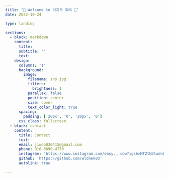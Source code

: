 ```yaml
---
title: "🌟 Welcome to 이지우 SNS 🌟"
date: 2022-10-24

type: landing

sections:
  - block: markdown
    content:
      title:
      subtitle: ''
      text:
    design:
      columns: '1'
      background:
        image: 
          filename: sns.jpg
          filters:
            brightness: 1
          parallax: false
          position: center
          size: cover
          text_color_light: true
      spacing:
        padding: ['20px', '0', '20px', '0']
      css_class: fullscreen 
  - block: contact
    content:
      title: Contact
      text:
      email: jiwoo030415@gmail.com
      phone: 010-8690-4730
      instagram: 'https://www.instagram.com/easy._.cow?igsh=MTZtN3lodnUwMjk5cw%3D%3D&utm_source=qr'
      github: 'https://github.com/wldnek03'
      autolink: true

---
```

